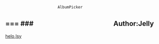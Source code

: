                            AlbumPicker
===
###　　　　　　　　　　　　Author:Jelly
---
[helo,lsy](http://www.baidu.com "baidu")
